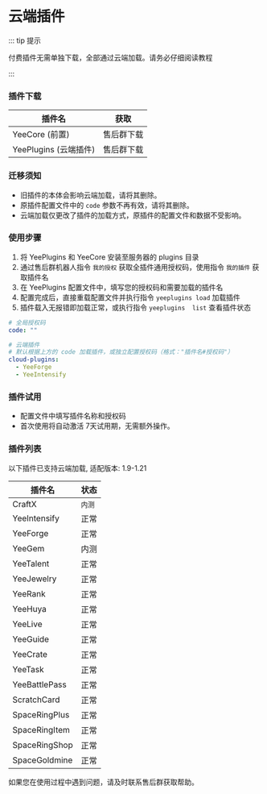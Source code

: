 # 云端插件

::: tip 提示

付费插件无需单独下载，全部通过云端加载。请务必仔细阅读教程

:::

### 插件下载

| 插件名               | 获取    |
|-------------------|-------|
| YeeCore (前置)      | 售后群下载 |
| YeePlugins (云端插件) | 售后群下载 |

### 迁移须知

- 旧插件的本体会影响云端加载，请将其删除。
- 原插件配置文件中的 `code` 参数不再有效，请将其删除。
- 云端加载仅更改了插件的加载方式，原插件的配置文件和数据不受影响。

### 使用步骤

1. 将 YeePlugins 和 YeeCore 安装至服务器的 plugins 目录
2. 通过售后群机器人指令 `我的授权` 获取全插件通用授权码，使用指令 `我的插件` 获取插件名
3. 在 YeePlugins 配置文件中，填写您的授权码和需要加载的插件名
4. 配置完成后，直接重载配置文件并执行指令 `yeeplugins load` 加载插件
5. 插件载入无报错即加载正常，或执行指令 `yeeplugins  list` 查看插件状态

```yaml
# 全局授权码
code: ""

# 云端插件
# 默认根据上方的 code 加载插件，或独立配置授权码（格式："插件名#授权码"）
cloud-plugins:
  - YeeForge
  - YeeIntensify
```

### 插件试用

- 配置文件中填写插件名称和授权码
- 首次使用将自动激活 7天试用期，无需额外操作。

### 插件列表

以下插件已支持云端加载, 适配版本: 1.9-1.21

| 插件名           | 状态   |
|---------------|------|
| CraftX        | `内测` |
| YeeIntensify  | 正常   |
| YeeForge      | 正常   |
| YeeGem        | 内测   |
| YeeTalent     | 正常   |
| YeeJewelry    | 正常   |
| YeeRank       | 正常   |
| YeeHuya       | 正常   |
| YeeLive       | 正常   |
| YeeGuide      | 正常   |
| YeeCrate      | 正常   |
| YeeTask       | 正常   |
| YeeBattlePass | 正常   |
| ScratchCard   | 正常   |
| SpaceRingPlus | 正常   |
| SpaceRingItem | 正常   |
| SpaceRingShop | 正常   |
| SpaceGoldmine | 正常   |

如果您在使用过程中遇到问题，请及时联系售后群获取帮助。
